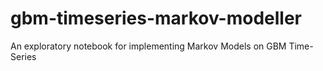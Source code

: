 # gbm-timeseries-markov-modeller
An exploratory notebook for implementing Markov Models on GBM Time-Series
